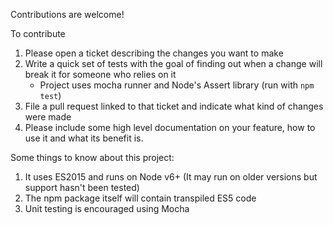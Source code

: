 Contributions are welcome!

To contribute
1. Please open a ticket describing the changes you want to make
2. Write a quick set of tests with the goal of finding out when a change will break it for someone who relies on it
    - Project uses mocha runner and Node's Assert library (run with `npm test`)
3. File a pull request linked to that ticket and indicate what kind of changes were made
4. Please include some high level documentation on your feature, how to use it and what its benefit is.

Some things to know about this project:
1. It uses ES2015 and runs on Node v6+ (It may run on older versions but support hasn't been tested)
2. The npm package itself will contain transpiled ES5 code
3. Unit testing is encouraged using Mocha